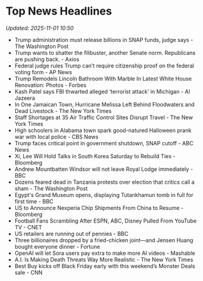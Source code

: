 # Top News Headlines

_Updated: 2025-11-01 10:50_

- Trump administration must release billions in SNAP funds, judge says - The Washington Post
- Trump wants to shatter the filibuster, another Senate norm. Republicans are pushing back. - Axios
- Federal judge rules Trump can’t require citizenship proof on the federal voting form - AP News
- Trump Remodels Lincoln Bathroom With Marble In Latest White House Renovation: Photos - Forbes
- Kash Patel says FBI thwarted alleged ‘terrorist attack’ in Michigan - Al Jazeera
- In One Jamaican Town, Hurricane Melissa Left Behind Floodwaters and Dead Livestock - The New York Times
- Staff Shortages at 35 Air Traffic Control Sites Disrupt Travel - The New York Times
- High schoolers in Alabama town spark good-natured Halloween prank war with local police - CBS News
- Trump faces critical point in government shutdown, SNAP cutoff - ABC News
- Xi, Lee Will Hold Talks in South Korea Saturday to Rebuild Ties - Bloomberg
- Andrew Mountbatten Windsor will not leave Royal Lodge immediately - BBC
- Dozens feared dead in Tanzania protests over election that critics call a sham - The Washington Post
- Egypt's Grand Museum opens, displaying Tutankhamun tomb in full for first time - BBC
- US to Announce Nexperia Chip Shipments From China to Resume - Bloomberg
- Football Fans Scrambling After ESPN, ABC, Disney Pulled From YouTube TV - CNET
- US retailers are running out of pennies - BBC
- Three billionaires dropped by a fried-chicken joint—and Jensen Huang bought everyone dinner - Fortune
- OpenAI will let Sora users pay extra to make more AI videos - Mashable
- A.I. Is Making Death Threats Way More Realistic - The New York Times
- Best Buy kicks off Black Friday early with this weekend’s Monster Deals sale - CNN